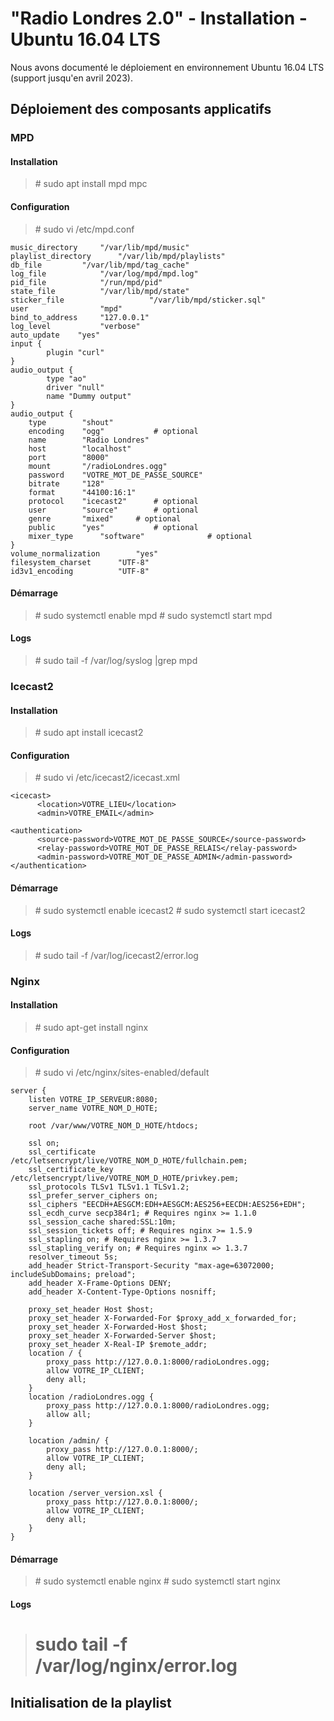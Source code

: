 # "Radio Londres 2.0" - Installation -  Ubuntu 16.04 LTS
Nous avons documenté le déploiement en environnement Ubuntu 16.04 LTS (support jusqu'en avril 2023).

## Déploiement des composants applicatifs

### MPD

#### Installation

> # sudo apt install mpd mpc

#### Configuration

> # sudo vi /etc/mpd.conf

```
music_directory		"/var/lib/mpd/music"
playlist_directory		"/var/lib/mpd/playlists"
db_file			"/var/lib/mpd/tag_cache"
log_file			"/var/log/mpd/mpd.log"
pid_file			"/run/mpd/pid"
state_file			"/var/lib/mpd/state"
sticker_file                   "/var/lib/mpd/sticker.sql"
user				"mpd"
bind_to_address		"127.0.0.1"
log_level			"verbose"
auto_update    "yes"
input {
        plugin "curl"
}
audio_output {
        type "ao"
        driver "null"
        name "Dummy output"
}
audio_output {
	type		"shout"
	encoding	"ogg"			# optional
	name		"Radio Londres"
	host		"localhost"
	port		"8000"
	mount		"/radioLondres.ogg"
	password	"VOTRE_MOT_DE_PASSE_SOURCE"
	bitrate		"128"
	format		"44100:16:1"
	protocol	"icecast2"		# optional
	user		"source"		# optional
	genre		"mixed"		# optional
	public		"yes"			# optional
	mixer_type      "software"              # optional
}
volume_normalization		"yes"
filesystem_charset		"UTF-8"
id3v1_encoding			"UTF-8"
```
#### Démarrage

> # sudo systemctl enable mpd
> # sudo systemctl start mpd

#### Logs

> # sudo tail -f /var/log/syslog |grep mpd

### Icecast2

#### Installation

> # sudo apt install icecast2

#### Configuration

> # sudo vi /etc/icecast2/icecast.xml

```
<icecast>
      <location>VOTRE_LIEU</location>
      <admin>VOTRE_EMAIL</admin>

<authentication>
      <source-password>VOTRE_MOT_DE_PASSE_SOURCE</source-password>
      <relay-password>VOTRE_MOT_DE_PASSE_RELAIS</relay-password>
      <admin-password>VOTRE_MOT_DE_PASSE_ADMIN</admin-password>
</authentication>
```

#### Démarrage

> # sudo systemctl enable icecast2
> # sudo systemctl start icecast2

#### Logs

> # sudo tail -f /var/log/icecast2/error.log

### Nginx

#### Installation

> # sudo apt-get install nginx

#### Configuration

> # sudo vi /etc/nginx/sites-enabled/default

```
server {
	listen VOTRE_IP_SERVEUR:8080;
	server_name VOTRE_NOM_D_HOTE;

	root /var/www/VOTRE_NOM_D_HOTE/htdocs;

	ssl on;
	ssl_certificate /etc/letsencrypt/live/VOTRE_NOM_D_HOTE/fullchain.pem;
	ssl_certificate_key /etc/letsencrypt/live/VOTRE_NOM_D_HOTE/privkey.pem;
	ssl_protocols TLSv1 TLSv1.1 TLSv1.2;
	ssl_prefer_server_ciphers on;
	ssl_ciphers "EECDH+AESGCM:EDH+AESGCM:AES256+EECDH:AES256+EDH";
	ssl_ecdh_curve secp384r1; # Requires nginx >= 1.1.0
	ssl_session_cache shared:SSL:10m;
	ssl_session_tickets off; # Requires nginx >= 1.5.9
	ssl_stapling on; # Requires nginx >= 1.3.7
	ssl_stapling_verify on; # Requires nginx => 1.3.7
	resolver_timeout 5s;
	add_header Strict-Transport-Security "max-age=63072000; includeSubDomains; preload";
	add_header X-Frame-Options DENY;
	add_header X-Content-Type-Options nosniff;

	proxy_set_header Host $host;
	proxy_set_header X-Forwarded-For $proxy_add_x_forwarded_for;
	proxy_set_header X-Forwarded-Host $host;
	proxy_set_header X-Forwarded-Server $host;
	proxy_set_header X-Real-IP $remote_addr;
	location / {
		proxy_pass http://127.0.0.1:8000/radioLondres.ogg;
		allow VOTRE_IP_CLIENT;
		deny all;
	}
	location /radioLondres.ogg {
		proxy_pass http://127.0.0.1:8000/radioLondres.ogg;
		allow all;
	}

	location /admin/ {
		proxy_pass http://127.0.0.1:8000/;
		allow VOTRE_IP_CLIENT;
		deny all;
	}

	location /server_version.xsl {
		proxy_pass http://127.0.0.1:8000/;
		allow VOTRE_IP_CLIENT;
		deny all;
	}
}

```

#### Démarrage

> # sudo systemctl enable nginx
> # sudo systemctl start nginx

#### Logs

> # sudo tail -f /var/log/nginx/error.log

## Initialisation de la playlist
